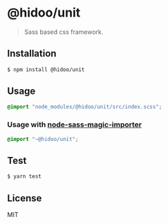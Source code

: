 # @hidoo/unit

> Sass based css framework.

## Installation

```sh
$ npm install @hidoo/unit
```

## Usage

```scss
@import "node_modules/@hidoo/unit/src/index.scss";
```

### Usage with [node-sass-magic-importer](https://github.com/maoberlehner/node-sass-magic-importer)

```scss
@import "~@hidoo/unit";
```

## Test

```sh
$ yarn test
```

## License

MIT
